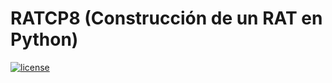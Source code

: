# RATCP8 (Construcción de un RAT en Python)
[![license](http://www.pinguytaz.net/IMG_GITHUB/gplv3-with-text-84x42.png)](https://github.com/pinguytaz/RATCP8/blob/master/LICENSE)
